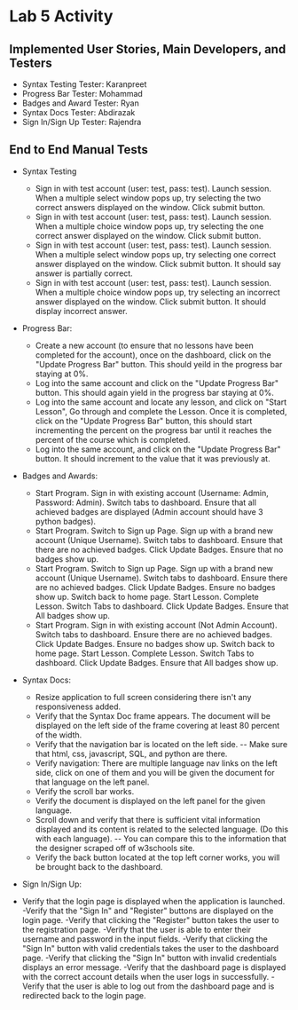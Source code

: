 # Lab 5 Activity

## Implemented User Stories, Main Developers, and Testers
- Syntax Testing Tester: Karanpreet
- Progress Bar Tester: Mohammad
- Badges and Award Tester: Ryan
- Syntax Docs Tester: Abdirazak
- Sign In/Sign Up Tester: Rajendra




## End to End Manual Tests
- Syntax Testing
  - Sign in with test account (user: test, pass: test). Launch session. When a multiple select window pops up, try selecting the two correct answers displayed on the window. Click submit button.
  - Sign in with test account (user: test, pass: test). Launch session. When a multiple choice window pops up, try selecting the one correct answer displayed on the window. Click submit button.
  - Sign in with test account (user: test, pass: test). Launch session. When a multiple select window pops up, try selecting one correct answer displayed on the window. Click submit button. It should say answer is partially correct.
  - Sign in with test account (user: test, pass: test). Launch session. When a multiple choice window pops up, try selecting an incorrect answer displayed on the window. Click submit button. It should display incorrect answer.

- Progress Bar:
  - Create a new account (to ensure that no lessons have been completed for the account), once on the dashboard, click on the "Update Progress Bar" button. This should yeild in the progress bar staying at 0%.
  - Log into the same account and click on the "Update Progress Bar" button. This should again yield in the progress bar staying at 0%.
  - Log into the same account and locate any lesson, and click on "Start Lesson", Go through and complete the Lesson. Once it is completed, click on the "Update Progress Bar" button, this should start incrementing the percent on the progress bar until it reaches the percent of the course which is completed.
  - Log into the same account, and click on the "Update Progress Bar" button. It should increment to the value that it was previously at.

- Badges and Awards:
  - Start Program. Sign in with existing account (Username: Admin, Password: Admin). Switch tabs to dashboard. Ensure that all achieved badges are displayed (Admin account should have 3 python badges).
  - Start Program. Switch to Sign up Page. Sign up with a brand new account (Unique Username). Switch tabs to dashboard. Ensure that there are no achieved badges. Click Update Badges. Ensure that no badges show up.
  - Start Program. Switch to Sign up Page. Sign up with a brand new account (Unique Username). Switch tabs to dashboard. Ensure there are no achieved badges. Click Update Badges. Ensure no badges show up. Switch back to home page. Start Lesson. Complete Lesson. Switch Tabs to dashboard. Click Update Badges. Ensure that All badges show up.
  - Start Program. Sign in with existing account (Not Admin Account). Switch tabs to dashboard. Ensure there are no achieved badges. Click Update Badges. Ensure no badges show up. Switch back to home page. Start Lesson. Complete Lesson. Switch Tabs to dashboard. Click Update Badges. Ensure that All badges show up.

- Syntax Docs:
  - Resize application to full screen considering there isn't any responsiveness
  added.
  - Verify that the Syntax Doc frame appears. The document will be displayed on
  the left side of the frame covering at least 80 percent of the width.
  - Verify that the navigation bar is located on the left side.
  -- Make sure that html, css, javascript, SQL, and python are there.
  - Verify navigation: There are multiple language nav links on the left side, click on
  one of them and you will be given the document for that language on the left
  panel.
  - Verify the scroll bar works.
  - Verify the document is displayed on the left panel for the given language.
  - Scroll down and verify that there is sufficient vital information displayed and its
  content is related to the selected language. (Do this with each language).
  -- You can compare this to the information that the designer scraped off of
  w3schools site.
  - Verify the back button located at the top left corner works, you will be brought
  back to the dashboard.

- Sign In/Sign Up:
- Verify that the login page is displayed when the application is launched.
-Verify that the "Sign In" and "Register" buttons are displayed on the login page.
-Verify that clicking the "Register" button takes the user to the registration page.
-Verify that the user is able to enter their username and password in the input fields.
-Verify that clicking the "Sign In" button with valid credentials takes the user to the dashboard page.
-Verify that clicking the "Sign In" button with invalid credentials displays an error message.
-Verify that the dashboard page is displayed with the correct account details when the user logs in successfully.
-Verify that the user is able to log out from the dashboard page and is redirected back to the login page.
